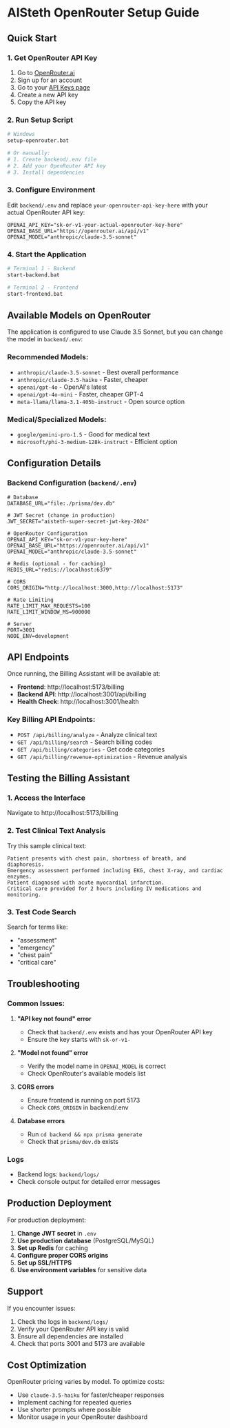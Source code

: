 # AISteth OpenRouter Setup Guide

## Quick Start

### 1. Get OpenRouter API Key
1. Go to [OpenRouter.ai](https://openrouter.ai/)
2. Sign up for an account
3. Go to your [API Keys page](https://openrouter.ai/keys)
4. Create a new API key
5. Copy the API key

### 2. Run Setup Script
```bash
# Windows
setup-openrouter.bat

# Or manually:
# 1. Create backend/.env file
# 2. Add your OpenRouter API key
# 3. Install dependencies
```

### 3. Configure Environment
Edit `backend/.env` and replace `your-openrouter-api-key-here` with your actual OpenRouter API key:

```env
OPENAI_API_KEY="sk-or-v1-your-actual-openrouter-key-here"
OPENAI_BASE_URL="https://openrouter.ai/api/v1"
OPENAI_MODEL="anthropic/claude-3.5-sonnet"
```

### 4. Start the Application
```bash
# Terminal 1 - Backend
start-backend.bat

# Terminal 2 - Frontend  
start-frontend.bat
```

## Available Models on OpenRouter

The application is configured to use Claude 3.5 Sonnet, but you can change the model in `backend/.env`:

### Recommended Models:
- `anthropic/claude-3.5-sonnet` - Best overall performance
- `anthropic/claude-3.5-haiku` - Faster, cheaper
- `openai/gpt-4o` - OpenAI's latest
- `openai/gpt-4o-mini` - Faster, cheaper GPT-4
- `meta-llama/llama-3.1-405b-instruct` - Open source option

### Medical/Specialized Models:
- `google/gemini-pro-1.5` - Good for medical text
- `microsoft/phi-3-medium-128k-instruct` - Efficient option

## Configuration Details

### Backend Configuration (`backend/.env`)
```env
# Database
DATABASE_URL="file:./prisma/dev.db"

# JWT Secret (change in production)
JWT_SECRET="aisteth-super-secret-jwt-key-2024"

# OpenRouter Configuration
OPENAI_API_KEY="sk-or-v1-your-key-here"
OPENAI_BASE_URL="https://openrouter.ai/api/v1"
OPENAI_MODEL="anthropic/claude-3.5-sonnet"

# Redis (optional - for caching)
REDIS_URL="redis://localhost:6379"

# CORS
CORS_ORIGIN="http://localhost:3000,http://localhost:5173"

# Rate Limiting
RATE_LIMIT_MAX_REQUESTS=100
RATE_LIMIT_WINDOW_MS=900000

# Server
PORT=3001
NODE_ENV=development
```

## API Endpoints

Once running, the Billing Assistant will be available at:

- **Frontend**: http://localhost:5173/billing
- **Backend API**: http://localhost:3001/api/billing
- **Health Check**: http://localhost:3001/health

### Key Billing API Endpoints:
- `POST /api/billing/analyze` - Analyze clinical text
- `GET /api/billing/search` - Search billing codes
- `GET /api/billing/categories` - Get code categories
- `GET /api/billing/revenue-optimization` - Revenue analysis

## Testing the Billing Assistant

### 1. Access the Interface
Navigate to http://localhost:5173/billing

### 2. Test Clinical Text Analysis
Try this sample clinical text:
```
Patient presents with chest pain, shortness of breath, and diaphoresis. 
Emergency assessment performed including EKG, chest X-ray, and cardiac enzymes. 
Patient diagnosed with acute myocardial infarction. 
Critical care provided for 2 hours including IV medications and monitoring.
```

### 3. Test Code Search
Search for terms like:
- "assessment"
- "emergency"
- "chest pain"
- "critical care"

## Troubleshooting

### Common Issues:

1. **"API key not found" error**
   - Check that `backend/.env` exists and has your OpenRouter API key
   - Ensure the key starts with `sk-or-v1-`

2. **"Model not found" error**
   - Verify the model name in `OPENAI_MODEL` is correct
   - Check OpenRouter's available models list

3. **CORS errors**
   - Ensure frontend is running on port 5173
   - Check `CORS_ORIGIN` in backend/.env

4. **Database errors**
   - Run `cd backend && npx prisma generate`
   - Check that `prisma/dev.db` exists

### Logs
- Backend logs: `backend/logs/`
- Check console output for detailed error messages

## Production Deployment

For production deployment:

1. **Change JWT secret** in `.env`
2. **Use production database** (PostgreSQL/MySQL)
3. **Set up Redis** for caching
4. **Configure proper CORS origins**
5. **Set up SSL/HTTPS**
6. **Use environment variables** for sensitive data

## Support

If you encounter issues:
1. Check the logs in `backend/logs/`
2. Verify your OpenRouter API key is valid
3. Ensure all dependencies are installed
4. Check that ports 3001 and 5173 are available

## Cost Optimization

OpenRouter pricing varies by model. To optimize costs:
- Use `claude-3.5-haiku` for faster/cheaper responses
- Implement caching for repeated queries
- Use shorter prompts where possible
- Monitor usage in your OpenRouter dashboard

